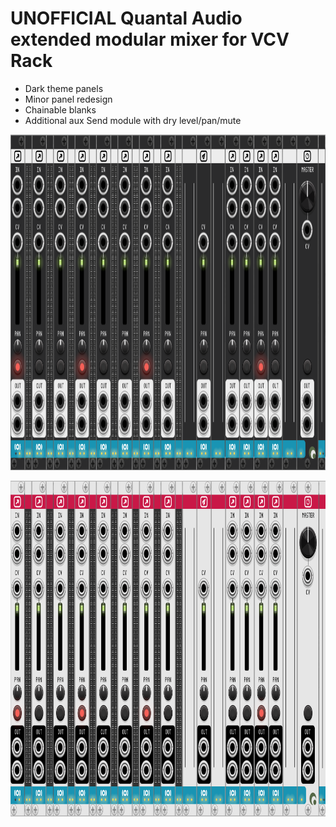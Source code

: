 # UNOFFICIAL Quantal Audio extended modular mixer for VCV Rack
- Dark theme panels
- Minor panel redesign
- Chainable blanks
- Additional aux Send module with dry level/pan/mute
<p align=center><img height = 537 src="/doc/img/dark.png"></p>

<p align=center><img height = 537 src="/doc/img/light.png"></p>